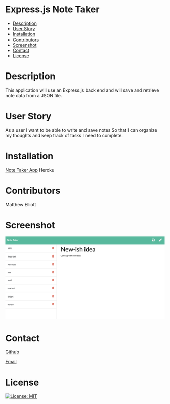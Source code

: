 # Express.js Note Taker

* [Description](#YourTask)
* [User Story](#UserStory)
* [Installation](#Installation)
* [Contributors](#Contributors)
* [Screenshot](#Screenshot)
* [Contact](#Contact)
* [License](#License)


# Description

This application will use an Express.js back end and will save and retrieve note data from a JSON file.

# User Story

As a user
I want to be able to write and save notes
So that I can organize my thoughts and keep track of tasks I need to complete.

# Installation

[Note Taker App](https://notetakerheartbreaker.herokuapp.com/) Heroku 

# Contributors

Matthew Elliott

# Screenshot

![](noteTaker_screenshot.png)

# Contact

[Github](https://github.com/MatteoThomas)

[Email](mailto:djmatteo2@gmail.com)

# License

[![License: MIT](https://img.shields.io/badge/License-MIT-yellow.svg)](https://opensource.org/licenses/MIT)
